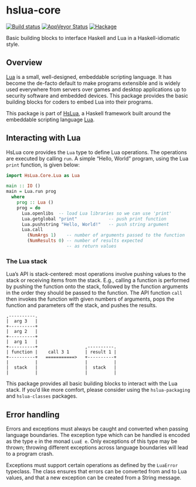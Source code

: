 hslua-core
==========

[![Build status][]][1] [![AppVeyor Status][]][2] [![Hackage][]][3]

Basic building blocks to interface Haskell and Lua in a
Haskell-idiomatic style.

  [Build status]: https://img.shields.io/github/workflow/status/hslua/hslua/CI.svg?logo=github
  [1]: https://github.com/hslua/hslua/actions
  [AppVeyor Status]: https://ci.appveyor.com/api/projects/status/ldutrilgxhpcau94/branch/main?svg=true
  [2]: https://ci.appveyor.com/project/tarleb/hslua-r2y18
  [Hackage]: https://img.shields.io/hackage/v/hslua-core.svg
  [3]: https://hackage.haskell.org/package/hslua-core

Overview
--------

[Lua][] is a small, well-designed, embeddable scripting language.
It has become the de-facto default to make programs extensible and
is widely used everywhere from servers over games and desktop
applications up to security software and embedded devices. This
package provides the basic building blocks for coders to embed Lua
into their programs.

This package is part of [HsLua][], a Haskell framework built
around the embeddable scripting language [Lua][].

  [Lua]: https://lua.org/
  [HsLua]: https://hslua.org/

Interacting with Lua
--------------------

HsLua core provides the `Lua` type to define Lua operations. The
operations are executed by calling `run`. A simple “Hello, World”
program, using the Lua `print` function, is given below:

``` haskell
import HsLua.Core.Lua as Lua

main :: IO ()
main = Lua.run prog
  where
    prog :: Lua ()
    prog = do
      Lua.openlibs  -- load Lua libraries so we can use 'print'
      Lua.getglobal "print"            -- push print function
      Lua.pushstring "Hello, World!"   -- push string argument
      Lua.call
        (NumArgs 1)    -- number of arguments passed to the function
        (NumResults 0) -- number of results expected
                       -- as return values
```

### The Lua stack

Lua’s API is stack-centered: most operations involve pushing
values to the stack or receiving items from the stack. E.g.,
calling a function is performed by pushing the function onto the
stack, followed by the function arguments in the order they should
be passed to the function. The API function `call` then invokes
the function with given numbers of arguments, pops the function
and parameters off the stack, and pushes the results.

    ,----------.
    |  arg 3   |
    +----------+
    |  arg 2   |
    +----------+
    |  arg 1   |
    +----------+                  ,----------.
    | function |    call 3 1      | result 1 |
    +----------+   ===========>   +----------+
    |          |                  |          |
    |  stack   |                  |  stack   |
    |          |                  |          |

This package provides all basic building blocks to interact with
the Lua stack. If you’d like more comfort, please consider using
the `hslua-packaging` and `hslua-classes` packages.

Error handling
--------------

Errors and exceptions must always be caught and converted when
passing language boundaries. The exception type which can be
handled is encoded as the type `e` in the monad `LuaE e`. Only
exceptions of this type may be thrown; throwing different
exceptions across language boundaries will lead to a program
crash.

Exceptions must support certain operations as defined by the
`LuaError` typeclass. The class ensures that errors can be
converted from and to Lua values, and that a new exception can be
created from a String message.
